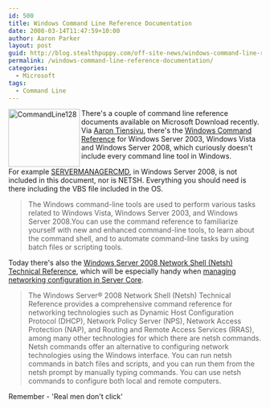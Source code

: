 ```yaml
---
id: 500
title: Windows Command Line Reference Documentation
date: 2008-03-14T11:47:59+10:00
author: Aaron Parker
layout: post
guid: http://blog.stealthpuppy.com/off-site-news/windows-command-line-reference-documentation
permalink: /windows-command-line-reference-documentation/
categories:
  - Microsoft
tags:
  - Command Line
---
```

<img border="0" alt="CommandLine128" align="left" src="https://stealthpuppy.com/media/2008/03/commandline128.png" width="142" height="115" /> There's a couple of command line reference documents available on Microsoft Download recently. Via [Aaron Tiensivu](http://blog.tiensivu.com/aaron/archives/1522-Windows-Command-Reference-updated-for-Vista-and-Server-2008.html), there's the [Windows Command Reference](http://www.microsoft.com/downloads/details.aspx?familyid=5fb255ff-72da-4b08-a504-1b10266cf72a&displaylang=en) for Windows Server 2003, Windows Vista and Windows Server 2008, which curiously doesn't include every command line tool in Windows.

For example [SERVERMANAGERCMD](https://stealthpuppy.com/windows/server-managers-power-is-in-the-command-line), in Windows Server 2008, is not included in this document, nor is NETSH. Everything you should need is there including the VBS file included in the OS.

> The Windows command-line tools are used to perform various tasks related to Windows Vista, Windows Server 2003, and Windows Server 2008.You can use the command reference to familiarize yourself with new and enhanced command-line tools, to learn about the command shell, and to automate command-line tasks by using batch files or scripting tools.

Today there's also the [Windows Server 2008 Network Shell (Netsh) Technical Reference](http://www.microsoft.com/downloads/details.aspx?FamilyID=f41878de-2ee7-4718-8499-2ef336db3df5&DisplayLang=en), which will be especially handy when [managing networking configuration in Server Core](http://blogs.dirteam.com/blogs/sanderberkouwer/archive/2008/01/25/windows-server-core-ip-configuration-part-1.aspx).

> The Windows Server® 2008 Network Shell (Netsh) Technical Reference provides a comprehensive command reference for networking technologies such as Dynamic Host Configuration Protocol (DHCP), Network Policy Server (NPS), Network Access Protection (NAP), and Routing and Remote Access Services (RRAS), among many other technologies for which there are netsh commands. Netsh commands offer an alternative to configuring network technologies using the Windows interface. You can run netsh commands in batch files and scripts, and you can run them from the netsh prompt by manually typing commands. You can use netsh commands to configure both local and remote computers.

Remember - 'Real men don't click'